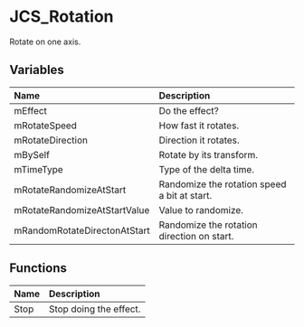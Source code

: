 # JCS_Rotation

Rotate on one axis.

## Variables

| Name                         | Description                                  |
|:-----------------------------|:---------------------------------------------|
| mEffect                      | Do the effect?                               |
| mRotateSpeed                 | How fast it rotates.                         |
| mRotateDirection             | Direction it rotates.                        |
| mBySelf                      | Rotate by its transform.                     |
| mTimeType                    | Type of the delta time.                      |
| mRotateRandomizeAtStart      | Randomize the rotation speed a bit at start. |
| mRotateRandomizeAtStartValue | Value to randomize.                          |
| mRandomRotateDirectonAtStart | Randomize the rotation direction on start.   |

## Functions

| Name | Description            |
|:-----|:-----------------------|
| Stop | Stop doing the effect. |

